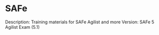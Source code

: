 # SAFe
Description: Training materials for SAFe Agilist and more
Version: SAFe 5 Agilist Exam (5.1)
